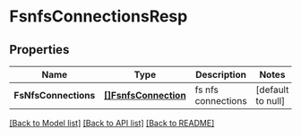 # FsnfsConnectionsResp

## Properties
Name | Type | Description | Notes
------------ | ------------- | ------------- | -------------
**FsNfsConnections** | [**[]FsnfsConnection**](FSNFSConnection.md) | fs nfs connections | [default to null]

[[Back to Model list]](../README.md#documentation-for-models) [[Back to API list]](../README.md#documentation-for-api-endpoints) [[Back to README]](../README.md)


